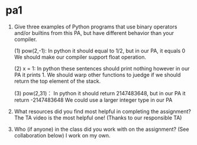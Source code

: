 # pa1

 1. Give three examples of Python programs that use binary operators and/or builtins from this PA, but have different behavior than your compiler. 


     (1) pow(2,-1): In python it should equal to 1/2, but in our PA, it equals 0
                  We should make our compiler support float operation.
                  
                  
     (2) x = 1: In python these sentences should print nothing however in our PA it prints 1.
              We should warp other functions to juedge if we should return the top element of the stack.
              
              
     (3) pow(2,31)： In python it should return 2147483648,  but in our PA it return -2147483648
                   We could use a larger integer type in our PA
                   
 
2. What resources did you find most helpful in completing the assignment?
   The TA video is the most helpful one! (Thanks to our responsible TA)


3. Who (if anyone) in the class did you work with on the assignment? (See collaboration below)
   I work on my own.
